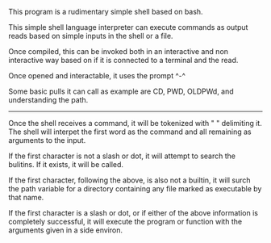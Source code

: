 This program is a rudimentary simple shell based on bash.

This simple shell language interpreter can execute commands as output reads
based on simple inputs in the shell or a file.

Once compiled, this can be invoked both in an interactive and non interactive way
based on if it is connected to a terminal and the read.

Once opened and interactable, it uses the prompt ^-^

Some basic pulls it can call as example are CD, PWD, OLDPWd, and understanding the path.


-----

Once the shell receives a command, it will be tokenized with " " delimiting it.
The shell will interpet the first word as the command and all remaining as arguments to the input.

If the first character is not a slash or dot, it will attempt to search the bulitins.  If it exists, it will be called.

If the first character, following the above, is also not a builtin, it will surch the path variable for
a directory containing any file marked as executable by that name.

If the first character is a slash or dot, or if either of the above information is completely successful, it will execute the program or function
with the arguments given in a side environ.
